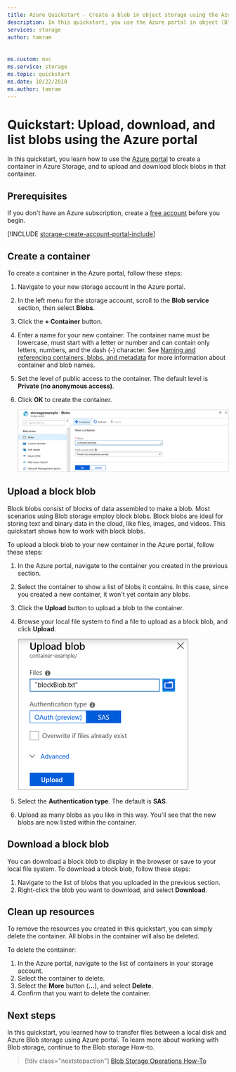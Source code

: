```yaml
---
title: Azure Quickstart - Create a blob in object storage using the Azure portal | Microsoft Docs
description: In this quickstart, you use the Azure portal in object (Blob) storage. Then you use the Azure portal to upload a blob to Azure Storage, download a blob, and list the blobs in a container.
services: storage
author: tamram


ms.custom: mvc
ms.service: storage
ms.topic: quickstart
ms.date: 10/22/2018
ms.author: tamram
---
```


# Quickstart: Upload, download, and list blobs using the Azure portal

In this quickstart, you learn how to use the [Azure portal](https://portal.azure.com/) to create a container in Azure Storage, and to upload and download block blobs in that container.

## Prerequisites

If you don't have an Azure subscription, create a [free account](https://azure.microsoft.com/free/?WT.mc_id=A261C142F) before you begin.

[!INCLUDE [storage-create-account-portal-include](../../../includes/storage-create-account-portal-include.md)]

## Create a container

To create a container in the Azure portal, follow these steps:

1. Navigate to your new storage account in the Azure portal.
2. In the left menu for the storage account, scroll to the **Blob service** section, then select **Blobs**.
3. Click the **+ Container** button.
4. Enter a name for your new container. The container name must be lowercase, must start with a letter or number and can contain only letters, numbers, and the dash (-) character. See [Naming and referencing containers, blobs, and metadata](https://docs.microsoft.com/rest/api/storageservices/naming-and-referencing-containers--blobs--and-metadata) for more information about container and blob names.
5. Set the level of public access to the container. The default level is **Private (no anonymous access)**.
6. Click **OK** to create the container.

    ![Screenshot showing how to create a container in the Azure portal](media/storage-quickstart-blobs-portal/create-container.png)

## Upload a block blob

Block blobs consist of blocks of data assembled to make a blob. Most scenarios using Blob storage employ block blobs. Block blobs are ideal for storing text and binary data in the cloud, like files, images, and videos. This quickstart shows how to work with block blobs. 

To upload a block blob to your new container in the Azure portal, follow these steps:

1. In the Azure portal, navigate to the container you created in the previous section.
2. Select the container to show a list of blobs it contains. In this case, since you created a new container, it won't yet contain any blobs.
3. Click the **Upload** button to upload a blob to the container.
4. Browse your local file system to find a file to upload as a block blob, and click **Upload**.
     
    ![Screenshot showing how to upload a blob from your local drive](media/storage-quickstart-blobs-portal/upload-blob.png)

5. Select the **Authentication type**. The default is **SAS**.
6. Upload as many blobs as you like in this way. You'll see that the new blobs are now listed within the container.

## Download a block blob

You can download a block blob to display in the browser or save to your local file system. To download a block blob, follow these steps:

1. Navigate to the list of blobs that you uploaded in the previous section. 
2. Right-click the blob you want to download, and select **Download**. 

## Clean up resources

To remove the resources you created in this quickstart, you can simply delete the container. All blobs in the container will also be deleted.

To delete the container:

1. In the Azure portal, navigate to the list of containers in your storage account.
2. Select the container to delete.
3. Select the **More** button (**...**), and select **Delete**.
4. Confirm that you want to delete the container.

## Next steps

In this quickstart, you learned how to transfer files between a local disk and Azure Blob storage using Azure portal. To learn more about working with Blob storage, continue to the Blob storage How-to.

> [!div class="nextstepaction"]
> [Blob Storage Operations How-To](storage-dotnet-how-to-use-blobs.md)

